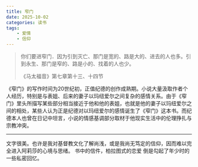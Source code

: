 ```yaml
---
title: 窄门
date: 2025-10-02
categories: 读书
tags:
    - 爱情
    - 信仰
---
```


> 你们要进窄门．因为引到灭亡、那门是宽的、路是大的、进去的人也多。引到永生、那门是窄的、路是小的、找着的人也少。
>
> 《马太福音》第七章第十三、十四节

《窄门》的写作时间为20世纪初，正值纪德的创作成熟期。小说大量汲取作者个人经历，特别是与表姐、后来的妻子以玛纽爱尔之间复杂的感情关系。由于《窄门》里头所描写某些部分相当接近于他和他的表姐，也就是他的妻子以玛纽爱尔之间的相处，某些人认为正是纪德对以玛纽爱尔的感情诞生了《窄门》这本书。而纪德本人也曾在日记中坦言，小说的情感基调部分取材于他现实生活中的伦理挣扎与宗教冲突。

---

文字很美。也许是我对基督教文化了解尚浅，或是我尚无笃定的信仰，因而难以完全进入阿莉莎的心境与思绪。
书中的信件，柏拉图式的恋爱
倒是勾起了年少时的一些私密回忆。
